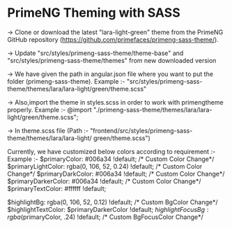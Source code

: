 # PrimeNG Theming with SASS

-> Clone or download the latest "lara-light-green" theme from the PrimeNG GitHub repository 
   (https://github.com/primefaces/primeng-sass-theme/).

-> Update "src/styles/primeng-sass-theme/theme-base" and "src/styles/primeng-sass-theme/themes" 
   from new downloaded version

-> We have given the path in angular.json file where you want to put the folder 
   (primeng-sass-theme).
   Example :- "src/styles/primeng-sass-theme/themes/lara/lara-light/green/theme.scss"

-> Also,import the theme in styles.scss in order to work with primengtheme properly.
   Example :- @import "./primeng-sass-theme/themes/lara/lara-light/green/theme.scss";
   
-> In theme.scss file (Path :- "frontend/src/styles/primeng-sass-theme/themes/lara/lara-light/
   green/theme.scss")
   
   Currently, we have customized below colors according to requirement :-
   Example :- 
   $primaryColor: #006a34 !default; /* Custom Color Change*/
   $primaryLightColor: rgba(0, 106, 52, 0.24) !default; /* Custom Color Change*/
   $primaryDarkColor: #006a34 !default; /* Custom Color Change*/
   $primaryDarkerColor: #006a34 !default; /* Custom Color Change*/
   $primaryTextColor: #ffffff !default;

   $highlightBg: rgba(0, 106, 52, 0.12) !default; /* Custom BgColor Change*/
   $highlightTextColor: $primaryDarkerColor !default;
   $highlightFocusBg: rgba($primaryColor, .24) !default; /* Custom BgFocusColor Change*/







